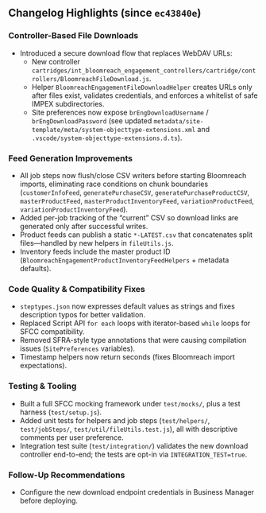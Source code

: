 ## Changelog Highlights (since `ec43840e`)

### Controller-Based File Downloads
- Introduced a secure download flow that replaces WebDAV URLs:
  - New controller `cartridges/int_bloomreach_engagement_controllers/cartridge/controllers/BloomreachFileDownload.js`.
  - Helper `BloomreachEngagementFileDownloadHelper` creates URLs only after files exist, validates credentials, and enforces a whitelist of safe IMPEX subdirectories.
  - Site preferences now expose `brEngDownloadUsername` / `brEngDownloadPassword` (see updated `metadata/site-template/meta/system-objecttype-extensions.xml` and `.vscode/system-objecttype-extensions.d.ts`).

### Feed Generation Improvements
- All job steps now flush/close CSV writers before starting Bloomreach imports, eliminating race conditions on chunk boundaries (`customerInfoFeed`, `generatePurchaseCSV`, `generatePurchaseProductCSV`, `masterProductFeed`, `masterProductInventoryFeed`, `variationProductFeed`, `variationProductInventoryFeed`).
- Added per-job tracking of the “current” CSV so download links are generated only after successful writes.
- Product feeds can publish a static `*-LATEST.csv` that concatenates split files—handled by new helpers in `fileUtils.js`.
- Inventory feeds include the master product ID (`BloomreachEngagementProductInventoryFeedHelpers` + metadata defaults).

### Code Quality & Compatibility Fixes
- `steptypes.json` now expresses default values as strings and fixes description typos for better validation.
- Replaced Script API `for each` loops with iterator-based `while` loops for SFCC compatibility.
- Removed SFRA-style type annotations that were causing compilation issues (`SitePreferences` variables).
- Timestamp helpers now return seconds (fixes Bloomreach import expectations).

### Testing & Tooling
- Built a full SFCC mocking framework under `test/mocks/`, plus a test harness (`test/setup.js`).
- Added unit tests for helpers and job steps (`test/helpers/`, `test/jobSteps/`, `test/util/fileUtils.test.js`), all with descriptive comments per user preference.
- Integration test suite (`test/integration/`) validates the new download controller end-to-end; the tests are opt-in via `INTEGRATION_TEST=true`.

### Follow-Up Recommendations
- Configure the new download endpoint credentials in Business Manager before deploying.